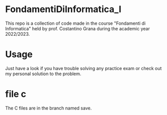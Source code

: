 # FondamentiDiInformatica_I
This repo is a collection of code made in the course "Fondamenti di Informatica" held by prof. Costantino Grana during the academic year 2022/2023.

# Usage
Just have a look if you have trouble solving any practice exam or check out my personal solution to the problem.

# file c
The C files are in the branch named save.
